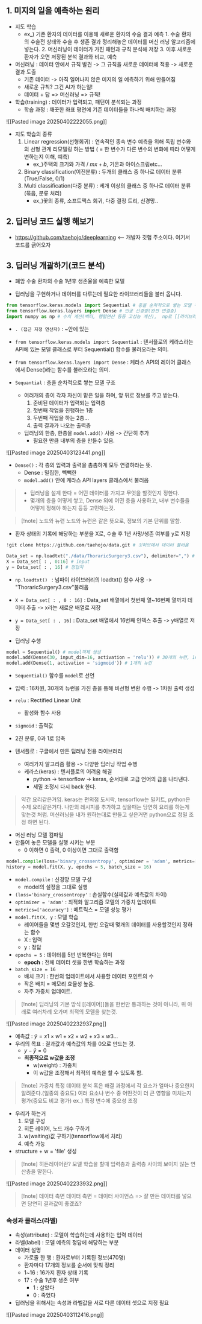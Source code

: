 
## 1. 미지의 일을 예측하는 원리
- 지도 학습
	- ex_) 기존 환자의 데이터를 이용해 새로운 환자의 수술 결과 예측
		  1. 수술 환자의 수술전 상태와 수술 후 생존 결과 정리해놓은 데이터를 머신 러닝 알고리즘에 넣는다.
		  2. 머신러닝이 데이터가 가진 패턴과 규칙 분석해 저장
		  3. 이후 새로운 환자가 오면 저장된 분석 결과와 비교, 예측
- 머신러닝 : 데이터 안에서 규칙 발견 -> 그 규칙을 새로운 데이터에 적용 -> 새로운 결과 도출
	- 기존 데이터 -> 아직 일어나지 않은 미지의 일 예측하기 위해 만들어짐
	- 새로운 규칙? 그건 AI가 하는일!
	- 데이터 + 답 => 머신러닝 => 규칙!
- 학습(training) : 데이터가 입력되고, 패턴이 분석되는 과정
	- 학습 과정 : 깨끗한 좌표 평면에 기존 데이터들을 하나씩 배치하는 과정

![[Pasted image 20250402222055.png]]

- 지도 학습의 종류
	1. Linear regression(선형회귀) : 연속적인 종속 변수 예측을 위해 독립 변수와의 선형 관계 리모델링 하는 방법 ( = 한 변수가 다른 변수의 변화에 따라 어떻게 변하는지 이해, 예측)
		- ex_)주택의 크기와 가격 / $mx+b$, 기온과 아이스크림etc...
	2. Binary classification(이진분류) : 두개의 클래스 중 하나로 데이터 분류(True/False, 0/1)
	3. Multi classification(다중 분류) : 세개 이상의 클래스 중 하나로 데이터 분류(묶음, 분류 처리)
		- ex_)꽃의 종류, 소프트맥스 회귀, 다중 결정 트리, 신경망..

## 2. 딥러닝 코드 실행 해보기
- https://github.com/taehojo/deeplearning <-- 개발자 깃헙 주소이다. 여기서 코드를 긁어오자

## 3. 딥러닝 개괄하기(코드 분석)
- 폐암 수술 환자의 수술 1년후 생존율을 예측한 모델

- 딥러닝을 구현하거나 데이터를 다루는데 필요한 라이브러리들을 불러 옵니다.
```python title:1.환경준비
from tensorflow.keras.models import Sequential # 층을 순차적으로 쌓는 모델 구조
from tensorflow.keras.layers import Dense # 인공 신경망(완전 연결층)
import numpy as np # 수치 계산(벡터, 행렬연산 등등 고성능 계산),  np로 [[라이브러리]]를 줄여 부른다는 의미
```

- `. (접근 지정 연산자)` : ~안에 있는
- `from tensorflow.keras.models import Sequential` : 텐서플로의 케라스라는 API에 있는 모델 클래스로 부터 Sequential() 함수를 불러오라는 의미.
- `from tensorflow.keras.layers import Dense` : 케라스 API의 레이어 클래스에서 Dense()라는 함수를 불러오라는 의미.

- `Sequantial` : 층을 순차적으로 쌓는 모델 구조
	- 여러개의 층이 각자 자신이 맡은 일을 하며, 앞 뒤로 정보를 주고 받는다.
		1. 준비된 데이터가 입력되는 입력층
		2. 첫번째 작업을 진행하는 1층
		3. 두번째 작업을 하는 2층...
		4. 출력 결과가 나오는 출력층
	- 딥러닝의 한층, 한층을 `model.add()` 사용 -> 간단히 추가
		- 필요한 만큼 내부의 층을 만들수 있음.

![[Pasted image 20250403123441.png]]

- `Dense()` : 각 층의 입력과 출력을 촘촘하게 모두 연결하라는 뜻.
	- Dense : 밀집한, 뺵빽한
	- `model.add()` 안에 케라스 API layers 클래스에서 불러옴
>- 딥러닝을 설계 한다 = 어떤 데이터를 가지고 무엇을 할것인지 정한다.
>- 몇개의 층을 어떻게 쌓고, Dense 외에 어떤 층을 사용하고, 내부 변수들을 어떻게 정해야 하는지 등등 고민하는것.


>[!note] 노드와 뉴련
>노드와 뉴런은 같은 뜻으로, 정보의 기본 단위를 말함.

- 환자 상태의 기록에 해당하는 부분을 X로, 수술 후 1년 사망/생존 여부를 y로 지정
```python title:2.데이터준비
!git clone https://github.com/taehojo/data.git # 깃허브에서 데이터 불러옴

Data_set = np.loadtxt("./data/ThoraricSurgery3.csv"), delimiter=",") # 구분자 ',' 사용
X = Data_set[ : , 0:16] # input
y = Data_set[ : , 16] # 정답지
```

- `np.loadtxt() ` : 넘파이 라이브러리의 loadtxt() 함수 사용 -> "ThoraricSurgery3.csv"불러옴
- `X = Data_set[ : , 0 : 16]` : Data_set 배열에서 첫번째 열~16번째 열까지 데이터 추출 -> x라는 새로운 배열로 저장
- `y = Data_set[ : , 16]` : Data_set 배열에서 16번째 인덱스 추출 -> y배열로 저장 

- 딥러닝 수행
```python title:3.구조결정
model = Sequential() # model객체 생성
model.add(Dense(30, input_dim=16, activation = 'relu')) # 30개의 뉴런, 16개 입력
model.add(Dense(1, activation = 'sigmoid')) # 1개의 뉴런
```

- `Sequential()` 함수를 `model`로 선언
- 입력 : 16차원, 30개의 뉴런을 가진 층을 통해 비선형 변환 수행 -> 1차원 출력 생성
- `relu` : Rectified Linear Unit
	- 활성화 함수 사용
- `sigmoid` : 출력값
- 2진 분류, 0과 1로 압축

- 텐서플로 : 구글에서 만든 딥러닝 전용 라이브러리
	- 여러가지 알고리즘 활용 -> 다양한 딥러닝 작업 수행
	- 케라스(keras) : 텐서플로의 어려움 해결
		- python -> tensorflow -> keras, 순서대로 고급 언어의 급을 나타낸다.
		- 세밀 조정시 다시 back 한다.
> 약간 요리같은거임. keras는 편의점 도시락, tensorflow는 밀키트, python은 수제 요리같은거다.
> 나만의 레시피를 추가하고 싶을때는 당연히 요리를 하는게 맞는것 처럼. 머신러닝을 내가 원하는대로 만들고 싶은거면 python으로 정밀 조정 하면 된다.


- 머신 러닝 모델 컴파일
- 만들어 놓은 모델을 실행 시키는 부분
	- 0 이하면 0 출력, 0 이상이면 그대로 출력함
```python title:4.모델실행
model.compile(loss='binary_crossentropy', optimizer = 'adam', metrics=['accuracy']) # 정답이 두가지
history = model.fit(X, y, epochs = 5, batch_size = 16)
```

- `model.compile` : 신경망 모델 구성
	- model의 설정을 그대로 실행
- `(loss='binary_crossentropy'` : 손실함수(실제값과 예측값의 차이)
- `optimizer = 'adam'` : 최적화 알고리즘 모델의 가중치 업데이트
- `metrics=['accuracy']` : 메트릭스 = 모델 성능 평가
- `model.fit(X, y` : 모델 학습
	- 레이어들을 몇번 오갈것인지, 한번 오갈때 몇개의 데이터를 사용할것인지 정하는 함수
	- X : 입력
	- y : 정답
- `epochs = 5` : 데이터를 5번 반복한다는 의미
	- **epoch** : 전체 데이터 셋을 한번 학습하는 과정
- `batch_size = 16`
	- 배치 크기 : 한번의 업데이트에서 사용할 데이터 포인트의 수
	- 작은 배치 = 메모리 효율성 높음.
	- 자주 가중치 업데이트.


>[!note] 딥러닝의 기본 방식
>[[레이어]]들을 한번만 통과하는 것이 아니라, 위 아래로 여러차례 오가며 최적의 모델을 찾는것.


![[Pasted image 20250402232937.png]]

- 예측값 : $ŷ = x1 × w1 + x2 × w2 + x3 × w3...$
- 우리의 목표 : 결과값과 예측값의 차를 0으로 만드는 것.
	- $y - ŷ  = 0$
	- **최종적으로 w값을 조정**
		- w(weight) : 가중치
		- 이 w값을 조정해서 최적의 예측을 할 수 있도록 함.

>[!note] 가중치
>특정 데이터 분석 혹은 해결 과정에서 각 요소가 얼마나 중요한지 알려준다.(일종의 중요도)
>여러 요소나 변수 중 어떤것이 더 큰 영향을 미치는지 평가(중요도 비교 평가)
>ex_) 특정 변수에 중요성 조정

- 우리가 하는거
	1. 모델 구성
	2. 히든 레이어, 노드 개수 구하기
	3. w(waiting)값 구하기(tensorflow에서 처리)
	4. 예측 가능
- structure + w = 'file' 생성

>[!note] 히든레이어란?
>모델 학습을 할때 입력층과 출력층 사이의 보이지 않는 연산층을 말한다. 


![[Pasted image 20250402233932.png]]

>[!note] 데이터 측면
>데이터 측면 = 데이터 사이언스
>=> 잘 만든 데이터를 넣으면 당연히 결과값이 좋겠죠?

### 속성과 클래스(라벨)
- 속성(attribute) : 모델이 학습하는데 사용하는 입력 데이터
- 라벨(label) : 모델 예측의 정답에 해당하는 부분
- 데이터 설명
	- 가로줄 한 행 : 환자로부터 기록된 정보(470명)
	- 환자마다 17개의 정보를 순서에 맞춰 정리
	- 1~16 : 16가지 환자 상태 기록
	- 17 : 수술 1년후 생존 여부
		- 1 : 살았다
		- 0 : 죽었다
- 딥러닝을 위해서는 속성과 라벨값을 서로 다른 데이터 셋으로 지정 필요

![[Pasted image 20250403112416.png]]